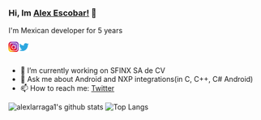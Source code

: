 ### Hi, Im [Alex Escobar!](https://alex-escobar.com) 👋

I'm Mexican developer for 5 years

<a href="https://instagram.com/alex.es.la">
  <img align="left" alt="Alex Escobar | Instagram" width="20px" src="https://raw.githubusercontent.com/alexlarraga1/alexlarraga1/master/assets/instagram.png" />
</a>
<a href="https://twitter.com/AlexEsLa">
  <img align="left" alt="Alex Escobar | Twitter" width="21px" src="https://raw.githubusercontent.com/alexlarraga1/alexlarraga1/master/assets/twitter.svg" />
</a>
<br/>
<br/>


- 🔭 I’m currently working on SFINX SA de CV
- 💬 Ask me about Android and NXP integrations(in C, C++, C# Android) 
- 📫 How to reach me: [Twitter](https://twitter.com/AlexEsLa)

![alexlarraga1's github stats](https://github-readme-stats.vercel.app/api?username=alexlarraga1&show_icons=true&theme=radical)
![Top Langs](https://github-readme-stats.vercel.app/api/top-langs/?username=alexlarraga1&theme=radical)


<!--
**alexlarraga1/alexlarraga1** is a ✨ _special_ ✨ repository because its `README.md` (this file) appears on your GitHub profile.

Here are some ideas to get you started:

- 🔭 I’m currently working on ...
- 🌱 I’m currently learning ...
- 👯 I’m looking to collaborate on ...
- 🤔 I’m looking for help with ...
- 💬 Ask me about ...
- 📫 How to reach me: ...
- 😄 Pronouns: ...
- ⚡ Fun fact: ...
-->
